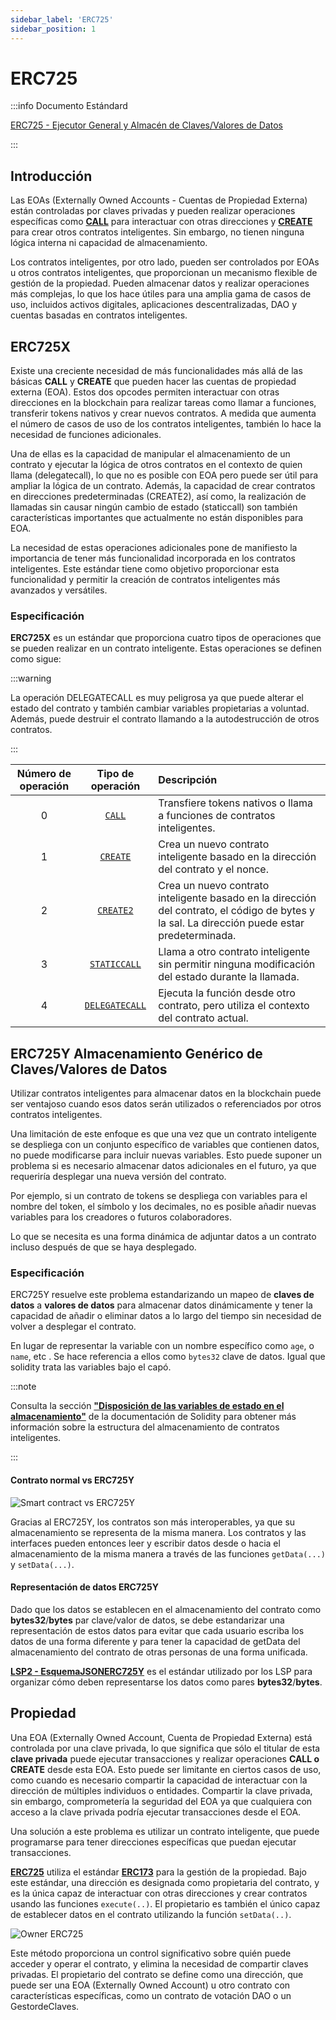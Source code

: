 ```yaml
---
sidebar_label: 'ERC725'
sidebar_position: 1
---
```


# ERC725

:::info Documento Estándard

[ERC725 - Ejecutor General y Almacén de Claves/Valores de Datos](https://github.com/ERC725Alliance/ERC725/blob/develop/docs/ERC-725.md)

:::

## Introducción

Las EOAs (Externally Owned Accounts - Cuentas de Propiedad Externa) están controladas por claves privadas y pueden realizar operaciones específicas como [**CALL**](https://www.evm.codes/#f1) para interactuar con otras direcciones y [**CREATE**](https://www.evm.codes/#f0) para crear otros contratos inteligentes. Sin embargo, no tienen ninguna lógica interna ni capacidad de almacenamiento.

Los contratos inteligentes, por otro lado, pueden ser controlados por EOAs u otros contratos inteligentes, que proporcionan un mecanismo flexible de gestión de la propiedad. Pueden almacenar datos y realizar operaciones más complejas, lo que los hace útiles para una amplia gama de casos de uso, incluidos activos digitales, aplicaciones descentralizadas, DAO y cuentas basadas en contratos inteligentes.

## ERC725X

Existe una creciente necesidad de más funcionalidades más allá de las básicas **CALL** y **CREATE** que pueden hacer las cuentas de propiedad externa (EOA). Estos dos opcodes permiten interactuar con otras direcciones en la blockchain para realizar tareas como llamar a funciones, transferir tokens nativos y crear nuevos contratos. A medida que aumenta el número de casos de uso de los contratos inteligentes, también lo hace la necesidad de funciones adicionales.

Una de ellas es la capacidad de manipular el almacenamiento de un contrato y ejecutar la lógica de otros contratos en el contexto de quien llama (delegatecall), lo que no es posible con EOA pero puede ser útil para ampliar la lógica de un contrato. Además, la capacidad de crear contratos en direcciones predeterminadas (CREATE2), así como, la realización de llamadas sin causar ningún cambio de estado (staticcall) son también características importantes que actualmente no están disponibles para EOA.

La necesidad de estas operaciones adicionales pone de manifiesto la importancia de tener más funcionalidad incorporada en los contratos inteligentes. Este estándar tiene como objetivo proporcionar esta funcionalidad y permitir la creación de contratos inteligentes más avanzados y versátiles.

### Especificación

**ERC725X** es un estándar que proporciona cuatro tipos de operaciones que se pueden realizar en un contrato inteligente. Estas operaciones se definen como sigue:

:::warning

La operación DELEGATECALL es muy peligrosa ya que puede alterar el estado del contrato y también cambiar variables propietarias a voluntad. Además, puede destruir el contrato llamando a la autodestrucción de otros contratos.

:::

| Número de operación |                     Tipo de operación                     | Descripción                                                                                                         |
| :-----------------: | :----------------------------------------------------: | :------------------------------------------------------------------------------------------------------------------ |
|          0          |          [`CALL`](https://www.evm.codes/#f1)           | Transfiere tokens nativos o llama a funciones de contratos inteligentes.                                                           |
|          1          |         [`CREATE`](https://www.evm.codes/#f0)          | Crea un nuevo contrato inteligente basado en la dirección del contrato y el nonce.                                                |
|          2          |  [`CREATE2`](https://eips.ethereum.org/EIPS/eip-1014)  | Crea un nuevo contrato inteligente basado en la dirección del contrato, el código de bytes y la sal. La dirección puede estar predeterminada. |
|          3          | [`STATICCALL`](https://eips.ethereum.org/EIPS/eip-214) | Llama a otro contrato inteligente sin permitir ninguna modificación del estado durante la llamada.                       |
|          4          | [`DELEGATECALL`](https://eips.ethereum.org/EIPS/eip-7) | Ejecuta la función desde otro contrato, pero utiliza el contexto del contrato actual.                               |

## ERC725Y Almacenamiento Genérico de Claves/Valores de Datos

Utilizar contratos inteligentes para almacenar datos en la blockchain puede ser ventajoso cuando esos datos serán utilizados o referenciados por otros contratos inteligentes.

Una limitación de este enfoque es que una vez que un contrato inteligente se despliega con un conjunto específico de variables que contienen datos, no puede modificarse para incluir nuevas variables. Esto puede suponer un problema si es necesario almacenar datos adicionales en el futuro, ya que requeriría desplegar una nueva versión del contrato.

Por ejemplo, si un contrato de tokens se despliega con variables para el nombre del token, el símbolo y los decimales, no es posible añadir nuevas variables para los creadores o futuros colaboradores.

Lo que se necesita es una forma dinámica de adjuntar datos a un contrato incluso después de que se haya desplegado.

### Especificación

ERC725Y resuelve este problema estandarizando un mapeo de **claves de datos** a **valores de datos** para almacenar datos dinámicamente y tener la capacidad de añadir o eliminar datos a lo largo del tiempo sin necesidad de volver a desplegar el contrato.

En lugar de representar la variable con un nombre específico como `age`, o `name`, etc . Se hace referencia a ellos como `bytes32` clave de datos. Igual que solidity trata las variables bajo el capó.

:::note

Consulta la sección **["Disposición de las variables de estado en el almacenamiento"](https://docs.soliditylang.org/en/v0.8.11/internals/layout_in_storage.html)** de la documentación de Solidity para obtener más información sobre la estructura del almacenamiento de contratos inteligentes.

:::

#### Contrato normal vs ERC725Y

![Smart contract vs ERC725Y](../../../../static/img/standards/erc725/SmartContractVsERC725Y.jpeg)

Gracias al ERC725Y, los contratos son más interoperables, ya que su almacenamiento se representa de la misma manera. Los contratos y las interfaces pueden entonces leer y escribir datos desde o hacia el almacenamiento de la misma manera a través de las funciones `getData(...)` y `setData(...)`.

#### Representación de datos ERC725Y

Dado que los datos se establecen en el almacenamiento del contrato como **bytes32**/**bytes** par clave/valor de datos, se debe estandarizar una representación de estos datos para evitar que cada usuario escriba los datos de una forma diferente y para tener la capacidad de getData del almacenamiento del contrato de otras personas de una forma unificada.

**[LSP2 - EsquemaJSONERC725Y](../generic-standards/lsp2-json-schema.md)** es el estándar utilizado por los LSP para organizar cómo deben representarse los datos como pares **bytes32**/**bytes**.

## Propiedad

Una EOA (Externally Owned Account, Cuenta de Propiedad Externa) está controlada por una clave privada, lo que significa que sólo el titular de esta **clave privada** puede ejecutar transacciones y realizar operaciones **CALL o CREATE** desde esta EOA. Esto puede ser limitante en ciertos casos de uso, como cuando es necesario compartir la capacidad de interactuar con la dirección de múltiples individuos o entidades. Compartir la clave privada, sin embargo, comprometería la seguridad del EOA ya que cualquiera con acceso a la clave privada podría ejecutar transacciones desde el EOA.

Una solución a este problema es utilizar un contrato inteligente, que puede programarse para tener direcciones específicas que puedan ejecutar transacciones.

[**ERC725**](#) utiliza el estándar [**ERC173**](https://eips.ethereum.org/EIPS/eip-173) para la gestión de la propiedad. Bajo este estándar, una dirección es designada como propietaria del contrato, y es la única capaz de interactuar con otras direcciones y crear contratos usando las funciones `execute(..)`. El propietario es también el único capaz de establecer datos en el contrato utilizando la función `setData(..)`.

![Owner ERC725](../../../../static/img/standards/erc725/ERC725Owner.jpeg)

Este método proporciona un control significativo sobre quién puede acceder y operar el contrato, y elimina la necesidad de compartir claves privadas. El propietario del contrato se define como una dirección, que puede ser una EOA (Externally Owned Account) u otro contrato con características específicas, como un contrato de votación DAO o un GestordeClaves.

